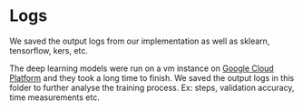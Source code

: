 # Logs

We saved the output logs from our implementation as well as sklearn, tensorflow,
kers, etc.

The deep learning models were run on a vm instance on [Google Cloud Platform](https://cloud.google.com/)
and they took a long time to finish. We saved the output logs in this folder to
further analyse the training process. Ex: steps, validation accuracy, time
measurements etc.
